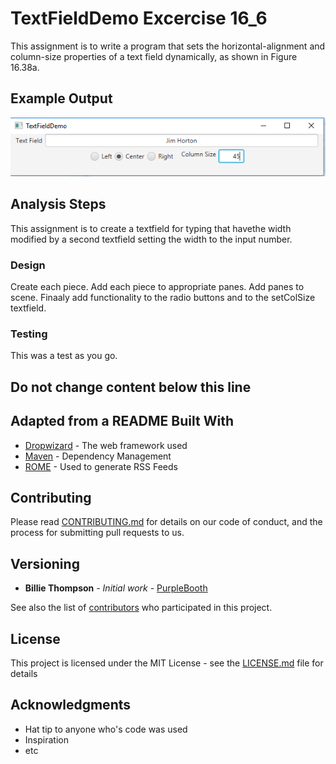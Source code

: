 #  TextFieldDemo Excercise 16_6

This assignment is to write a program that sets the horizontal-alignment and column-size properties of a text field dynamically, as shown in Figure 16.38a.

## Example Output

![Sample Output](Demo.jpg)

## Analysis Steps
This assignment is to create a textfield for typing that havethe width modified by a second textfield setting the width to the input number.

### Design
Create each piece.
Add each piece to appropriate panes.
Add panes to scene.
Finaaly add functionality to the radio buttons and to the setColSize textfield.

### Testing
This was a test as you go.



## Do not change content below this line
## Adapted from a README Built With
*  [Dropwizard](http://www.dropwizard.io/1.0.2/docs/) - The web framework used
*  [Maven](https://maven.apache.org/) - Dependency Management
*  [ROME](https://rometools.github.io/rome/) - Used to generate RSS Feeds

## Contributing
Please read
[CONTRIBUTING.md](https://gist.github.com/PurpleBooth/b24679402957c63ec426
) for details on our code of conduct, and the process for submitting pull 
requests to us.

## Versioning
*  **Billie Thompson** - *Initial work* -
[PurpleBooth](https://github.com/PurpleBooth)

See also the list of
[contributors](https://github.com/your/project/contributors) who
participated in this project.

## License

This project is licensed under the MIT License - see the 
[LICENSE.md](LICENSE.md) file for details

## Acknowledgments

*  Hat tip to anyone who's code was used
*  Inspiration
*  etc
